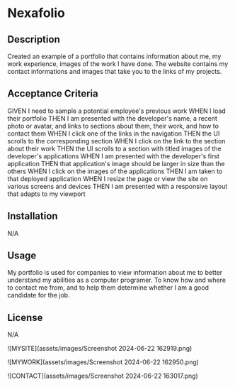 # Nexafolio

## Description
Created an example of a portfolio that contains information about me, my work experience, images of the work I have done. The website contains my contact informations and images that take you to the links of my projects.
## Acceptance Criteria
GIVEN I need to sample a potential employee's previous work
WHEN I load their portfolio
THEN I am presented with the developer's name, a recent photo or avatar, and links to sections about them, their work, and how to contact them
WHEN I click one of the links in the navigation
THEN the UI scrolls to the corresponding section
WHEN I click on the link to the section about their work
THEN the UI scrolls to a section with titled images of the developer's applications
WHEN I am presented with the developer's first application
THEN that application's image should be larger in size than the others
WHEN I click on the images of the applications
THEN I am taken to that deployed application
WHEN I resize the page or view the site on various screens and devices
THEN I am presented with a responsive layout that adapts to my viewport
## Installation
N/A
## Usage
My portfolio is used for companies to view information about me to better understand my abilities as a computer programer. To know how and where to contact me from, and to help them determine whether I am a good candidate for the job.
## License
N/A

![MYSITE](assets/images/Screenshot 2024-06-22 162919.png)

![MYWORK](assets/images/Screenshot 2024-06-22 162950.png)

![CONTACT](assets/images/Screenshot 2024-06-22 163017.png)